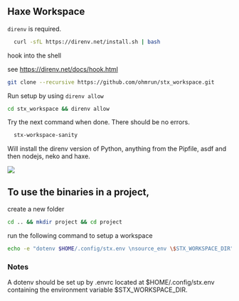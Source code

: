 ## Haxe Workspace

`direnv` is required.

```bash
  curl -sfL https://direnv.net/install.sh | bash
```

hook into the shell

see https://direnv.net/docs/hook.html


```bash
git clone --recursive https://github.com/ohmrun/stx_workspace.git
```

Run setup by using `direnv allow`
```bash
cd stx_workspace && direnv allow
```

Try the next command when done. There should be no errors.
```bash
  stx-workspace-sanity
```

Will install the direnv version of Python, anything from the Pipfile, asdf and then nodejs, neko and haxe.


![](stx/doc/assets/ins`tall.gif)


## To use the binaries in a project, 

create a new folder

```bash
cd .. && mkdir project && cd project
```

run the following command to setup a workspace
```bash
echo -e "dotenv $HOME/.config/stx.env \nsource_env \$STX_WORKSPACE_DIR" > .envrc && direnv allow
```

### Notes

A dotenv should be set up by .envrc located at $HOME/.config/stx.env containing the environment variable $STX_WORKSPACE_DIR.